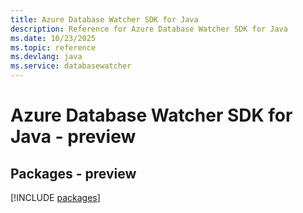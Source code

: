 ```yaml
---
title: Azure Database Watcher SDK for Java
description: Reference for Azure Database Watcher SDK for Java
ms.date: 10/23/2025
ms.topic: reference
ms.devlang: java
ms.service: databasewatcher
---
```

# Azure Database Watcher SDK for Java - preview
## Packages - preview
[!INCLUDE [packages](database-watcher-index.md)]